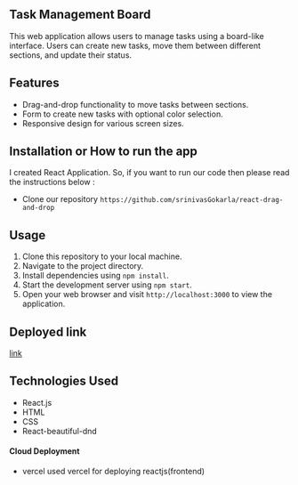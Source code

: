 ## Task Management Board

This web application allows users to manage tasks using a board-like interface. Users can create new tasks, move them between different sections, and update their status.

## Features

- Drag-and-drop functionality to move tasks between sections.
- Form to create new tasks with optional color selection.
- Responsive design for various screen sizes.

## Installation or How to run the app
I created React Application. So, if you want to run our code then please read the instructions below :
- Clone our repository `https://github.com/srinivasGokarla/react-drag-and-drop`


## Usage

1. Clone this repository to your local machine.
2. Navigate to the project directory.
3. Install dependencies using `npm install`.
4. Start the development server using `npm start`.
5. Open your web browser and visit `http://localhost:3000` to view the application.

## Deployed link
[link](https://dragable-ashen.vercel.app/)

## Technologies Used

- React.js
- HTML
- CSS
- React-beautiful-dnd


#### Cloud Deployment

- vercel 
used vercel for deploying reactjs(frontend)

